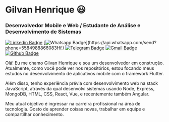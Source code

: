 # Gilvan Henrique :smiley:
### Desenvolvedor Mobile e Web / Estudante de Análise e Desenvolvimento de Sistemas

[![Linkedin Badge](https://img.shields.io/badge/-LinkedIn-blue?style=flat-square&logo=Linkedin&logoColor=white&link=https://www.linkedin.com/in/gilvanhenriqued/)](https://www.linkedin.com/in/gilvanhenriqued)
[![Whatsapp Badge](https://img.shields.io/badge/-Whatsapp-4CA143?style=flat-square&labelColor=4CA143&logo=whatsapp&logoColor=white&link=https://api.whatsapp.com/send?phone=5585999881135&text=Hi!)](https://api.whatsapp.com/send?phone=5584988866083Hi!)
[![Telegram Badge](https://img.shields.io/badge/-Telegram-1ca0f1?style=flat-square&labelColor=1ca0f1&logo=telegram&logoColor=white&link=https://t.me/gilvanhenrique)](https://t.me/gilvanhenrique)
[![Gmail Badge](https://img.shields.io/badge/-Gmail-c14438?style=flat-square&logo=Gmail&logoColor=white&link=mailto:gilvanhenrique.dev@gmail.com)](mailto:gilvanhenrique.dev@gmail.com)
[![Github Badge](https://img.shields.io/badge/-Github-000?style=flat-square&logo=Github&logoColor=white&link=https://github.com/pedrolemoz)](https://github.com/gilvanhenriqued)

Olá! Eu me chamo Gilvan Henrique e sou um desenvolvedor em construção.
Atualmente, como você pode ver nos repositórios, estou focando meus estudos no desenvolvimento de aplicativos mobile com o framework Flutter.

Além disso, tenho experiência prévia com desenvolvimento web na stack JavaScript, através da qual desenvolvi sistemas usando Node, Express, MongoDB, HTML, CSS, React, Vue, e recentemente também Angular.

Meu atual objetivo é ingressar na carreira profissional na área de tecnologia. Gosto de aprender coisas novas, trabalhar em equipe e compartilhar conhecimento.
